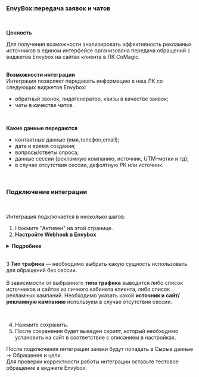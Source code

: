 ### EnvyBox:передача заявок и чатов 
 <br />
 
**Ценность**  <br />  
 
Для получения возможности анализировать эффективность рекламных источников в едином интерфейсе организована передача обращений с виджетов Envybox на сайтах клиента в ЛК CoMagic.  
<br />

**Возможности интеграции**  <br />
Интеграция позволяет передавать информацию в наш ЛК cо следующих виджетов Envybox:  

- обратный звонок, лидогенератор, квизы в качестве заявок;
- чаты  в качестве чатов.
<br />

**Какие данные передаются**    
  
- контактные данные (имя,телефон,email);  
- дата и время создания;  
- вопросы/ответы опроса;
- данные сессии (рекламную компанию, источник, UTM-метки и тд);  
- в случае отсутствия сессии, дефолтную РК или источник.  
<br />


### Подключение интеграции  
 <br />  
 
Интеграция подключается в несколько шагов:  
1. Нажмите "Активен" на этой странице. <br />
2. **Настройте Webhook в Envybox**<br />

<details>
  <summary style="font-weight:bold;"> Подробнее </summary> <br />
  В  Envybox необходимо настроить Webhook на "Webhook url" сервиса CoMagic/UIS из настроек.<br />  
  a. Заходим в  Envybox и выбираем виджет, с которым необходимо произвести настройку и нажимаем настроить.<br />  
  b. Далее в настройках заходим в раздел "Интеграции".<br /> 
  c. В поле "WebHooks уведомления" добавляем наш "Webhook url", а также проставляем галочки в событиях, по которым необходимо слать Webhook.
 
   ![image](env_1.png)![image](env_2.png)  
  Для виджета обратного звонка нужно прожать чек-боксы для пунктов:  
  - Результат звонка (телефон, имя, почта, состоялся/не состоялся, длительность, запись разговора и т.п.)  
  - Заказ звонка в нерабочее время (телефон, имя, почта, откуда пришел, что искал, UTM-метки)  
  ![image](env_3.png)  
  Иначе происходит дублирование заявок.
  
</details> 
<br />

3 **Тип трафика** — необходимо выбрать какую сущность использовать для обращений без сессии. <br />  
В зависимости от выбранного **типа трафика** выводится либо список источников и сайтов  из личного кабинета клиента, либо список рекламных кампаний. Необходимо указать какой **источник и сайт/рекламную кампанию** используем в случае отсутствия сессии. <br /> 

<br />
 
4. Нажмите сохранить. <br />
5. После сохранения будет выведен скрипт, который необходимо установить на сайт в соответствие с описанием в настройках.<br />

После подключения интеграции заявки будут попадать в  Сырые данные -> Обращения и цели.  <br /> 
Для проверки корректности работы интеграции оставьте тестовое обращение в виджете Envybox. <br />



